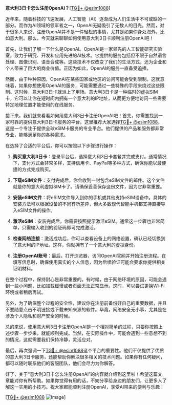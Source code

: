 **意大利3日卡怎么注册OpenAI？**[[TG💪+ @esim1088](https://t.me/s/esim1088)]

近年来，随着科技的飞速发展，人工智能（AI）逐渐成为人们生活中不可或缺的一部分。而作为AI领域的领军者之一，OpenAI无疑吸引了无数人的目光。然而，对于很多人来说，注册OpenAI并不是一件轻松的事情，尤其是如果你身处海外，比如意大利。那么，今天就来聊聊如何使用意大利3日卡顺利注册OpenAI吧！

首先，让我们了解一下什么是OpenAI。OpenAI是一家领先的人工智能研究实验室，致力于研究、开发和应用先进的AI技术。它提供的服务包括但不限于自然语言处理、图像识别、语音合成等。这些技术不仅改变了我们的生活方式，还为企业和个人带来了巨大的商业价值。正因为如此，OpenAI的服务一直备受追捧。

然而，由于种种原因，OpenAI在某些国家或地区的访问可能会受到限制。这就意味着，如果你想使用OpenAI的服务，可能需要通过一些特殊的手段来绕过这些限制。这时候，意大利3日卡就派上了用场。意大利3日卡是一种临时的虚拟SIM卡，它可以让你在短时间内拥有一个意大利的IP地址，从而更方便地访问一些需要特定地理位置才能使用的在线服务。

接下来，我们就来看看如何用意大利3日卡注册OpenAI吧！首先，你需要找到一家可靠的提供意大利3日卡服务的平台。这里推荐大家选择[TG💪+ @esim1088](https://t.me/s/esim1088)，这是一个专注于提供全球eSIM卡服务的专业平台。他们提供的产品和服务都非常专业，能够满足你的各种需求。

在选择了合适的平台后，你可以按照以下步骤进行操作：

1. **购买意大利3日卡**：登录平台后，选择意大利3日卡套餐并完成支付。通常情况下，支付方式会非常多样，支持信用卡、PayPal等多种方式，确保你能以最便捷的方式完成购买。

2. **下载eSIM文件**：支付完成后，你会收到一封包含eSIM文件的邮件。这个文件就是你的意大利虚拟SIM卡了。请确保妥善保存这份文件，因为它非常重要。

3. **安装eSIM文件**：将eSIM文件导入到你的手机或其他支持eSIM设备中。具体的安装方法可以根据设备的不同有所差异，但大多数现代智能手机都支持直接导入eSIM文件的操作。

4. **激活eSIM**：安装完成后，你需要按照提示激活eSIM。通常这一步骤也非常简单，只需输入收到的验证码即可完成激活。

5. **检查网络连接**：激活成功后，你可以查看设备上的网络设置，确认已经切换到了意大利的IP地址。这样，你就拥有了一个意大利的虚拟身份。

6. **注册OpenAI账号**：最后，打开浏览器，访问OpenAI官网并开始注册流程。在填写信息时，确保使用真实的个人信息，因为后续验证可能会要求你提供相关证明材料。

在整个过程中，保持耐心是非常重要的。有时候，由于网络环境的原因，可能会遇到一些小问题，比如加载缓慢或者页面无法正常显示。这时，可以尝试更换Wi-Fi环境或者稍后再试。

另外，为了确保整个过程的安全性，建议你在注册前备份好自己的重要数据，并且不要随意点击不明链接或下载未知来源的软件。毕竟，网络安全无小事，尤其是在涉及个人隐私和财产安全的时候。

总的来说，使用意大利3日卡注册OpenAI是一个相对简单的过程，只要你按照上述步骤一步步来，就能顺利完成。当然，在实际操作中，可能会遇到一些意想不到的情况，这就需要我们保持冷静，灵活应对。

最后，再次强调一下[TG💪+ @esim1088](https://t.me/s/esim1088)这个平台的重要性。他们不仅提供了优质的意大利3日卡服务，还能帮助你解决很多相关的技术问题。如果你有任何疑问，都可以随时联系他们的客服团队，他们会尽力为你解答。

好了，关于“意大利3日卡怎么注册OpenAI”的内容就介绍到这里啦！希望这篇文章能对你有所帮助。如果你觉得有用的话，不妨分享给身边的朋友们，让更多人了解这一实用的小技巧。祝大家都能顺利注册OpenAI，享受AI带来的便利与乐趣！

[[TG💪+ @esim1088](https://t.me/s/esim1088) ![Image](https://i.postimg.cc/4NQfJmqS/Snipaste-2025-05-13-00-14-12.png)]